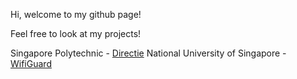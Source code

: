 Hi, welcome to my github page!

Feel free to look at my projects!

Singapore Polytechnic - [Directie](https://github.com/pinyoko573/directie)
National University of Singapore - [WifiGuard](https://github.com/pinyoko573/SponsoredByPekoVPN)
<!--
**pinyoko573/pinyoko573** is a ✨ _special_ ✨ repository because its `README.md` (this file) appears on your GitHub profile.

Here are some ideas to get you started:

- 🔭 I’m currently working on ...
- 🌱 I’m currently learning ...
- 👯 I’m looking to collaborate on ...
- 🤔 I’m looking for help with ...
- 💬 Ask me about ...
- 📫 How to reach me: ...
- 😄 Pronouns: ...
- ⚡ Fun fact: ...
-->
